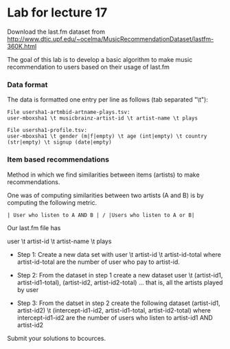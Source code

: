 # Lab for lecture 17

Download the last.fm dataset from 
http://www.dtic.upf.edu/~ocelma/MusicRecommendationDataset/lastfm-360K.html

The goal of this lab is to develop a basic algorithm to make music recommendation to users based
on their usage of last.fm

### Data format

The data is formatted one entry per line as follows (tab separated "\t"):
```
File usersha1-artmbid-artname-plays.tsv:
user-mboxsha1 \t musicbrainz-artist-id \t artist-name \t plays

File usersha1-profile.tsv:
user-mboxsha1 \t gender (m|f|empty) \t age (int|empty) \t country (str|empty) \t signup (date|empty)
```

### Item based recommendations

Method in which we find similarities between items (artists) to make recommendations. 

One was of computing similarities between two artists (A and B) is by computing the following metric.

```
| User who listen to A AND B | / |Users who listen to A or B|
```


Our last.fm file has

user \t artist-id \t artist-name \t plays

* Step 1: Create a new data set with
   user \t artist-id \t artist-id-total
   where artist-id-total are the number of user who pay to artist-id.

* Step 2: From the dataset in step 1 create a new dataset
   user \t (artist-id1, artist-id1-total), (artist-id2, artist-id2-total) ...
   that is, all the artists played by user

* Step 3: From the datset in step 2 create the following dataset
  (artist-id1, artist-id2) \t (intercept-id1-id2, artist-id1-total, artist-id2-total)
  where intercept-id1-id2 are the number of users who listen to  artist-id1 AND artist-id2

Submit your solutions to bcources.

